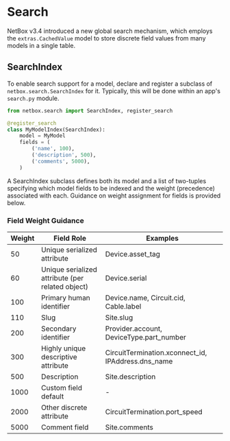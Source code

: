 # Search

NetBox v3.4 introduced a new global search mechanism, which employs the `extras.CachedValue` model to store discrete field values from many models in a single table.

## SearchIndex

To enable search support for a model, declare and register a subclass of `netbox.search.SearchIndex` for it. Typically, this will be done within an app's `search.py` module.

```python
from netbox.search import SearchIndex, register_search

@register_search
class MyModelIndex(SearchIndex):
    model = MyModel
    fields = (
        ('name', 100),
        ('description', 500),
        ('comments', 5000),
    )
```

A SearchIndex subclass defines both its model and a list of two-tuples specifying which model fields to be indexed and the weight (precedence) associated with each. Guidance on weight assignment for fields is provided below.

### Field Weight Guidance

| Weight | Field Role                                       | Examples                                           |
|--------|--------------------------------------------------|----------------------------------------------------|
| 50     | Unique serialized attribute                      | Device.asset_tag                                   |
| 60     | Unique serialized attribute (per related object) | Device.serial                                      |
| 100    | Primary human identifier                         | Device.name, Circuit.cid, Cable.label              |
| 110    | Slug                                             | Site.slug                                          |
| 200    | Secondary identifier                             | Provider.account, DeviceType.part_number           |
| 300    | Highly unique descriptive attribute              | CircuitTermination.xconnect_id, IPAddress.dns_name |
| 500    | Description                                      | Site.description                                   |
| 1000   | Custom field default                             | -                                                  |
| 2000   | Other discrete attribute                         | CircuitTermination.port_speed                      |
| 5000   | Comment field                                    | Site.comments                                      |
